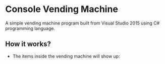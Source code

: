 # Console Vending Machine

A simple vending machine program built from Visual Studio 2015 using C# programming language.

## How it works?
* The items inside the vending machine will show up:



